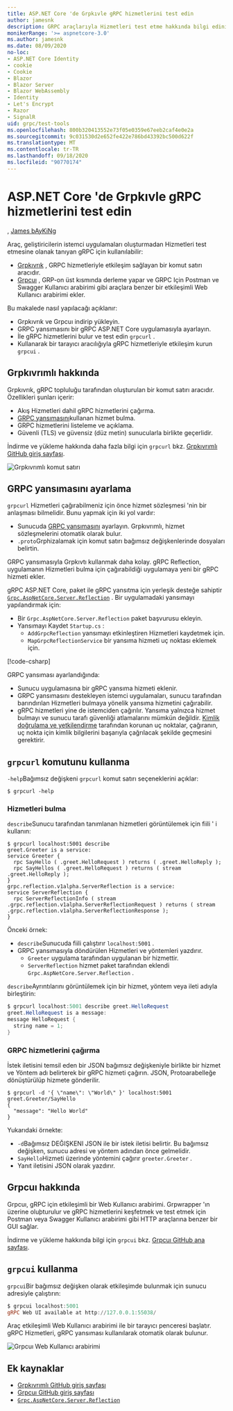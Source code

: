 ```yaml
---
title: ASP.NET Core 'de Grpkıvle gRPC hizmetlerini test edin
author: jamesnk
description: GRPC araçlarıyla Hizmetleri test etme hakkında bilgi edinin. gRPC hizmetleriyle etkileşim kurmak için bir komut satırı aracını GRP. Grpcuı etkileşimli bir Web Kullanıcı arabirimi.
monikerRange: '>= aspnetcore-3.0'
ms.author: jamesnk
ms.date: 08/09/2020
no-loc:
- ASP.NET Core Identity
- cookie
- Cookie
- Blazor
- Blazor Server
- Blazor WebAssembly
- Identity
- Let's Encrypt
- Razor
- SignalR
uid: grpc/test-tools
ms.openlocfilehash: 800b320413552e73f05e0359e67eeb2caf4e0e2a
ms.sourcegitcommit: 9c031530d2e652fe422e786bd43392bc500d622f
ms.translationtype: MT
ms.contentlocale: tr-TR
ms.lasthandoff: 09/18/2020
ms.locfileid: "90770174"
---
```

# <a name="test-grpc-services-with-grpcurl-in-aspnet-core"></a>ASP.NET Core 'de Grpkıvle gRPC hizmetlerini test edin

, [James bAyKiNg](https://twitter.com/jamesnk)

Araç, geliştiricilerin istemci uygulamaları oluşturmadan Hizmetleri test etmesine olanak tanıyan gRPC için kullanılabilir:

* [Grpkıvrık](https://github.com/fullstorydev/grpcurl) , GRPC hizmetleriyle etkileşim sağlayan bir komut satırı aracıdır.
* [Grpcuı](https://github.com/fullstorydev/grpcui) , GRP-on üst kısmında derleme yapar ve GRPC Için Postman ve Swagger Kullanıcı arabirimi gibi araçlara benzer bir etkileşimli Web Kullanıcı arabirimi ekler.

Bu makalede nasıl yapılacağı açıklanır:

* Grpkıvrık ve Grpcuı indirip yükleyin.
* GRPC yansımasını bir gRPC ASP.NET Core uygulamasıyla ayarlayın.
* İle gRPC hizmetlerini bulur ve test edin `grpcurl` .
* Kullanarak bir tarayıcı aracılığıyla gRPC hizmetleriyle etkileşim kurun `grpcui` .

## <a name="about-grpcurl"></a>Grpkıvrımlı hakkında

Grpkıvrık, gRPC topluluğu tarafından oluşturulan bir komut satırı aracıdır. Özellikleri şunları içerir:

* Akış Hizmetleri dahil gRPC hizmetlerini çağırma.
* [GRPC yansımasını](https://github.com/grpc/grpc/blob/master/doc/server-reflection.md)kullanan hizmet bulma.
* GRPC hizmetlerini listeleme ve açıklama.
* Güvenli (TLS) ve güvensiz (düz metin) sunucularla birlikte geçerlidir.

İndirme ve yükleme hakkında daha fazla bilgi için `grpcurl` bkz. [Grpkıvrımlı GitHub giriş sayfası](https://github.com/fullstorydev/grpcurl#installation).

![Grpkıvrımlı komut satırı](~/grpc/test-tools/static/grpcurl.png)

## <a name="set-up-grpc-reflection"></a>GRPC yansımasını ayarlama

`grpcurl` Hizmetleri çağırabilmeniz için önce hizmet sözleşmesi 'nin bir anlaşması bilmelidir. Bunu yapmak için iki yol vardır:

* Sunucuda [GRPC yansımasını](https://github.com/grpc/grpc/blob/master/doc/server-reflection.md) ayarlayın. Grpkıvrımlı, hizmet sözleşmelerini otomatik olarak bulur.
* `.proto`Grphizalamak için komut satırı bağımsız değişkenlerinde dosyaları belirtin.

GRPC yansımasıyla Grpkıvtı kullanmak daha kolay. gRPC Reflection, uygulamanın Hizmetleri bulma için çağırabildiği uygulamaya yeni bir gRPC hizmeti ekler.

gRPC ASP.NET Core, paket ile gRPC yansıtma için yerleşik desteğe sahiptir [`Grpc.AspNetCore.Server.Reflection`](https://www.nuget.org/packages/Grpc.AspNetCore.Server.Reflection) . Bir uygulamadaki yansımayı yapılandırmak için:

* Bir `Grpc.AspNetCore.Server.Reflection` paket başvurusu ekleyin.
* Yansımayı Kaydet `Startup.cs` :
  * `AddGrpcReflection` yansımayı etkinleştiren Hizmetleri kaydetmek için.
  * `MapGrpcReflectionService` bir yansıma hizmeti uç noktası eklemek için.

[!code-csharp[](~/grpc/test-tools/Startup.cs?name=snippet_1&highlight=4,15-18)]

GRPC yansıması ayarlandığında:

* Sunucu uygulamasına bir gRPC yansıma hizmeti eklenir.
* GRPC yansımasını destekleyen istemci uygulamaları, sunucu tarafından barındırılan Hizmetleri bulmaya yönelik yansıma hizmetini çağırabilir.
* gRPC hizmetleri yine de istemciden çağırılır. Yansıma yalnızca hizmet bulmayı ve sunucu tarafı güvenliği atlamalarını mümkün değildir. [Kimlik doğrulama ve yetkilendirme](xref:grpc/authn-and-authz) tarafından korunan uç noktalar, çağıranın, uç nokta için kimlik bilgilerini başarıyla çağrılacak şekilde geçmesini gerektirir.

## <a name="use-grpcurl"></a>`grpcurl` komutunu kullanma

`-help`Bağımsız değişkeni `grpcurl` komut satırı seçeneklerini açıklar:

```console
$ grpcurl -help
```

### <a name="discover-services"></a>Hizmetleri bulma

`describe`Sunucu tarafından tanımlanan hizmetleri görüntülemek için fiili ' i kullanın:

```console
$ grpcurl localhost:5001 describe
greet.Greeter is a service:
service Greeter {
  rpc SayHello ( .greet.HelloRequest ) returns ( .greet.HelloReply );
  rpc SayHellos ( .greet.HelloRequest ) returns ( stream .greet.HelloReply );
}
grpc.reflection.v1alpha.ServerReflection is a service:
service ServerReflection {
  rpc ServerReflectionInfo ( stream .grpc.reflection.v1alpha.ServerReflectionRequest ) returns ( stream .grpc.reflection.v1alpha.ServerReflectionResponse );
}
```

Önceki örnek:

* `describe`Sunucuda fiili çalıştırır `localhost:5001` .
* GRPC yansımasıyla döndürülen Hizmetleri ve yöntemleri yazdırır.
  * `Greeter` uygulama tarafından uygulanan bir hizmettir.
  * `ServerReflection` hizmet paket tarafından eklendi `Grpc.AspNetCore.Server.Reflection` .

`describe`Ayrıntılarını görüntülemek için bir hizmet, yöntem veya ileti adıyla birleştirin:

```powershell
$ grpcurl localhost:5001 describe greet.HelloRequest
greet.HelloRequest is a message:
message HelloRequest {
  string name = 1;
}
```

### <a name="call-grpc-services"></a>GRPC hizmetlerini çağırma

İstek iletisini temsil eden bir JSON bağımsız değişkeniyle birlikte bir hizmet ve Yöntem adı belirterek bir gRPC hizmeti çağırın. JSON, Protoarabelleğe dönüştürülüp hizmete gönderilir.

```console
$ grpcurl -d '{ \"name\": \"World\" }' localhost:5001 greet.Greeter/SayHello
{
  "message": "Hello World"
}
```

Yukarıdaki örnekte:

* `-d`Bağımsız DEĞIŞKENI JSON ile bir istek iletisi belirtir. Bu bağımsız değişken, sunucu adresi ve yöntem adından önce gelmelidir.
* `SayHello`Hizmeti üzerinde yöntemini çağırır `greeter.Greeter` .
* Yanıt iletisini JSON olarak yazdırır.

## <a name="about-grpcui"></a>Grpcuı hakkında

Grpcuı, gRPC için etkileşimli bir Web Kullanıcı arabirimi. Grpwrapper 'ın üzerine oluþturulur ve gRPC hizmetlerini keşfetmek ve test etmek için Postman veya Swagger Kullanıcı arabirimi gibi HTTP araçlarına benzer bir GUI sağlar.

İndirme ve yükleme hakkında bilgi için `grpcui` bkz. [Grpcuı GitHub ana sayfası](https://github.com/fullstorydev/grpcui#installation).

## <a name="using-grpcui"></a>`grpcui` kullanma

`grpcui`Bir bağımsız değişken olarak etkileşimde bulunmak için sunucu adresiyle çalıştırın:

```powershell
$ grpcui localhost:5001
gRPC Web UI available at http://127.0.0.1:55038/
```

Araç etkileşimli Web Kullanıcı arabirimi ile bir tarayıcı penceresi başlatır. gRPC Hizmetleri, gRPC yansıması kullanılarak otomatik olarak bulunur.

![Grpcuı Web Kullanıcı arabirimi](~/grpc/test-tools/static/grpcui.png)

## <a name="additional-resources"></a>Ek kaynaklar

* [Grpkıvrımlı GitHub giriş sayfası](https://github.com/fullstorydev/grpcurl)
* [Grpcuı GitHub giriş sayfası](https://github.com/fullstorydev/grpcui)
* [`Grpc.AspNetCore.Server.Reflection`](https://www.nuget.org/packages/Grpc.AspNetCore.Server.Reflection)
